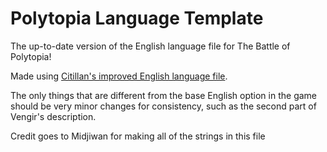 # Polytopia Language Template
The up-to-date version of the English language file for The Battle of Polytopia!

Made using [Citillan's improved English language file](https://github.com/Citillan/Polytopia-Language-Improvements/).

The only things that are different from the base English option in the game should be very minor changes for consistency, such as the second part of Vengir's description.

Credit goes to Midjiwan for making all of the strings in this file
